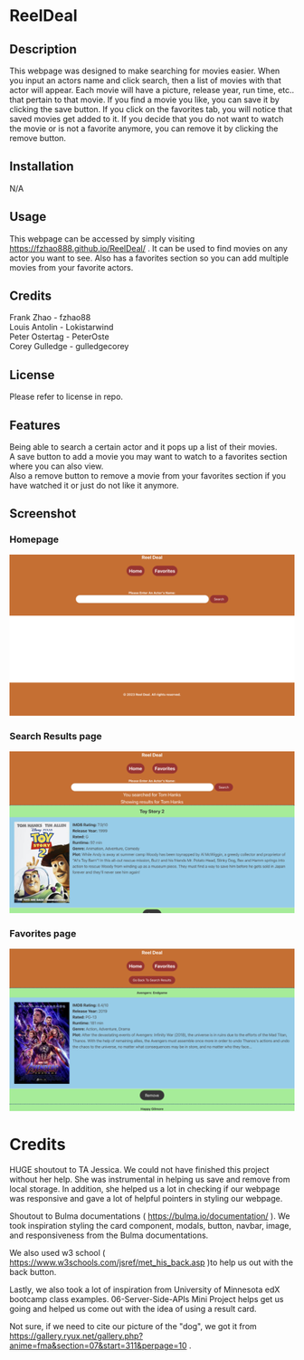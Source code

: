 # ReelDeal

## Description

This webpage was designed to make searching for movies easier. When you input an actors name and click search, then a list of movies with that actor will appear. Each movie will have a picture, release year, run time, etc.. that pertain to that movie. If you find a movie you like, you can save it by clicking the save button. If you click on the favorites tab, you will notice that saved movies get added to it. If you decide that you do not want to watch the movie or is not a favorite anymore, you can remove it by clicking the remove button.

## Installation

N/A

## Usage

This webpage can be accessed by simply visiting https://fzhao888.github.io/ReelDeal/ .  It can be used to find movies on any actor you want to see. Also has a favorites section so you can add multiple movies from your favorite actors.

## Credits

Frank Zhao - fzhao88 <br>
Louis Antolin - Lokistarwind <br>
Peter Ostertag - PeterOste <br>
Corey Gulledge - gulledgecorey <br>

## License

Please refer to license in repo.

## Features

Being able to search a certain actor and it pops up a list of their movies. <br>
A save button to add a movie you may want to watch to a favorites section where you can also view. <br>
Also a remove button to remove a movie from your favorites section if you have watched it or just do not like it anymore. <br>

## Screenshot

### Homepage
![screenshot of Homepage](assets/images/home-page.png) 

### Search Results page
![screenshot of search results](assets/images/search-results.png) 

### Favorites page
![screenshot of favorites](assets/images/favorites-page.png) 
 

# Credits
HUGE shoutout to TA Jessica.  We could not have finished this project without her help.  She was instrumental in helping us save and remove from local storage. 
In addition, she helped us a lot in checking if our webpage was responsive and gave a lot of helpful pointers in styling our webpage.   

Shoutout to Bulma documentations ( https://bulma.io/documentation/ ). We took inspiration styling the card component, modals, button, navbar, image, and responsiveness from the Bulma documentations.    

We also used w3 school ( https://www.w3schools.com/jsref/met_his_back.asp )to help us out with the back button. 

Lastly, we also took a lot of inspiration from University of Minnesota edX bootcamp class examples.  06-Server-Side-APIs Mini Project helps get us going and helped us come out with the idea of using a result card.  

Not sure, if we need to cite our picture of the "dog", we got it from https://gallery.ryux.net/gallery.php?anime=fma&section=07&start=311&perpage=10 .
